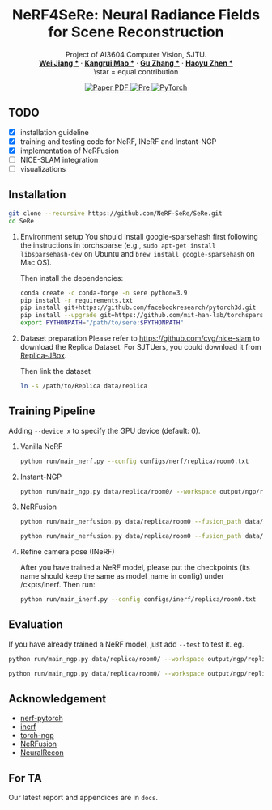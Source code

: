 <h1 align="center">
NeRF4SeRe: Neural Radiance Fields for Scene Reconstruction
</h1>
<p align="center">
    Project of AI3604 Computer Vision, SJTU.
    <br />
    <a href="https://github.com/Ailon-Island"><strong>Wei Jiang *</strong></a>
    ·
    <a href="https://www.linkedin.cn/incareer/in/kangrui-mao-376694239"><strong>Kangrui Mao *</strong></a>
    ·
    <a href="https://github.com/blakery-star"><strong>Gu Zhang *</strong></a>
    ·
    <a href="https://haoyuzhen.com"><strong>Haoyu Zhen *</strong></a>
    <br />
    \star = equal contribution
</p>
<p align="center">
  <a href='https://github.com/NeRF-SeRe/SeRe/docs/sere.pdf'>
    <img src='https://img.shields.io/badge/Project%20Paper-PDF-blue?style=flat&logo=Googlescholar&logoColor=blue' alt='Paper PDF'>
  </a>
  <a href="https://sere-cv-project.netlify.app">
    <img alt="Pre" src="https://img.shields.io/badge/Presentation-Slides-green?logo=Hugo&logoColor=green">
  </a>
<a href="https://pytorch.org/get-started/locally/">
    <img alt="PyTorch" src="https://img.shields.io/badge/Pytorch-1.11.0-red?logo=pytorch&logoColor=red">
  </a>
</p>

## TODO
- [x] installation guideline
- [x] training and testing code for NeRF, INeRF and Instant-NGP
- [x] implementation of NeRFusion
- [ ] NICE-SLAM integration
- [ ] visualizations

## Installation
  ```sh
  git clone --recursive https://github.com/NeRF-SeRe/SeRe.git
  cd SeRe
  ```

1. Environment setup
    You should install google-sparsehash first following the instructions in torchsparse (e.g., `sudo apt-get install libsparsehash-dev` on Ubuntu and `brew install google-sparsehash` on Mac OS).

    Then install the dependencies:
    ```sh
    conda create -c conda-forge -n sere python=3.9
    pip install -r requirements.txt
    pip install git+https://github.com/facebookresearch/pytorch3d.git
    pip install --upgrade git+https://github.com/mit-han-lab/torchsparse.git@v1.4.0
    export PYTHONPATH="/path/to/sere:$PYTHONPATH"
    ```

2. Dataset preparation
   Please refer to https://github.com/cvg/nice-slam to download the Replica Dataset. For SJTUers, you could download it from [Replica-JBox](https://jbox.sjtu.edu.cn/l/41duY3).

    Then link the dataset
    ```sh
    ln -s /path/to/Replica data/replica
    ```
## Training Pipeline
Adding `--device x` to specify the GPU device (default: 0).

1. Vanilla NeRF

    ```sh
    python run/main_nerf.py --config configs/nerf/replica/room0.txt
    ```

2. Instant-NGP

    ```sh
    python run/main_ngp.py data/replica/room0/ --workspace output/ngp/replica/room0/ --fp16 --cuda_ray
    ```

3. NeRFusion

    ```sh
    python run/main_nerfusion.py data/replica/room0 --fusion_path data/replica --workspace output/nerfusion/replica/room0 --cuda_ray --fp16 

    python run/main_nerfusion.py data/replica/room0 --fusion_path data/replica --fusion_scenes office0 office1 --workspace output/nerfusion/replica/room0 --cuda_ray --fp16 # change fusion_scenes to specify the scenes to be trained
    ```

4. Refine camera pose (INeRF)

   After you have trained a NeRF model, please put the checkpoints (its name should keep the same as model_name in config) under /ckpts/inerf. Then run:

   ```sh
   python run/main_inerf.py --config configs/inerf/replica/room0.txt
    ```


## Evaluation

If you have already trained a NeRF model, just add `--test` to test it. eg.
```sh
python run/main_ngp.py data/replica/room0/ --workspace output/ngp/replica/room0/ --fp16 --cuda_ray --test # write images

python run/main_ngp.py data/replica/room0/ --workspace output/ngp/replica/room0/ --fp16 --cuda_ray --test --video # generate video
```

## Acknowledgement

* [nerf-pytorch](https://github.com/yenchenlin/nerf-pytorch)
* [inerf](https://github.com/yenchenlin/iNeRF-public)
* [torch-ngp](https://github.com/ashawkey/torch-ngp)
* [NeRFusion](https://github.com/jetd1/NeRFusion)
* [NeuralRecon](https://github.com/zju3dv/NeuralRecon)

## For TA

Our latest report and appendices are in `docs`.
